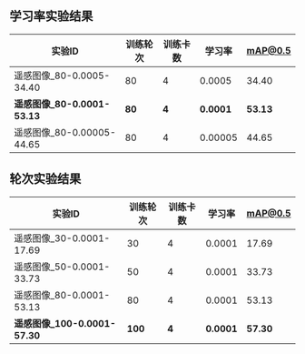 

## 学习率实验结果

| 实验ID                       | 训练轮次 | 训练卡数 | 学习率     | mAP@0.5   |
| ---------------------------- | -------- | -------- | ---------- | --------- |
| 遥感图像_80-0.0005-34.40     | 80       | 4        | 0.0005     | 34.40     |
| **遥感图像_80-0.0001-53.13** | **80**   | **4**    | **0.0001** | **53.13** |
| 遥感图像_80-0.00005-44.65    | 80       | 4        | 0.00005    | 44.65     |



## 轮次实验结果

| 实验ID                        | 训练轮次 | 训练卡数 | 学习率     | mAP@0.5   |
| ----------------------------- | -------- | -------- | ---------- | --------- |
| 遥感图像_30-0.0001-17.69      | 30       | 4        | 0.0001     | 17.69     |
| 遥感图像_50-0.0001-33.73      | 50       | 4        | 0.0001     | 33.73     |
| 遥感图像_80-0.0001-53.13      | 80       | 4        | 0.0001     | 53.13     |
| **遥感图像_100-0.0001-57.30** | **100**  | **4**    | **0.0001** | **57.30** |

